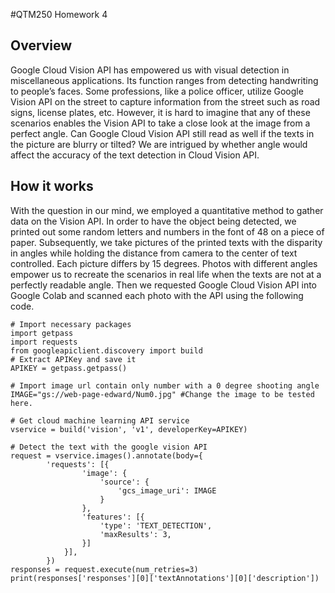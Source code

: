 #QTM250 Homework 4
## Overview
Google Cloud Vision API has empowered us with visual detection in miscellaneous applications. Its function ranges from detecting handwriting to people’s faces. Some professions, like a police officer, utilize Google Vision API on the street to capture information from the street such as road signs, license plates, etc. However, it is hard to imagine that any of these scenarios enables the Vision API to take a close look at the image from a perfect angle. Can Google Cloud Vision API still read as well if the texts in the picture are blurry or tilted? We are intrigued by whether angle would affect the accuracy of the text detection in Cloud Vision API.

## How it works
With the question in our mind, we employed a quantitative method to gather data on the Vision API. In order to have the object being detected, we printed out some random letters and numbers in the font of 48 on a piece of paper. Subsequently, we take pictures of the printed texts with the disparity in angles while holding the distance from camera to the center of text controlled. Each picture differs by 15 degrees. Photos with different angles empower us to recreate the scenarios in real life when the texts are not at a perfectly readable angle. Then we requested Google Cloud Vision API into Google Colab and scanned each photo with the API using the following code.
```
# Import necessary packages
import getpass
import requests
from googleapiclient.discovery import build
# Extract APIKey and save it
APIKEY = getpass.getpass()
```

```
# Import image url contain only number with a 0 degree shooting angle 
IMAGE="gs://web-page-edward/Num0.jpg" #Change the image to be tested here.

# Get cloud machine learning API service
vservice = build('vision', 'v1', developerKey=APIKEY)

# Detect the text with the google vision API
request = vservice.images().annotate(body={
        'requests': [{
                'image': {
                    'source': {
                        'gcs_image_uri': IMAGE
                    }
                },
                'features': [{
                    'type': 'TEXT_DETECTION',
                    'maxResults': 3,
                }]
            }],
        })
responses = request.execute(num_retries=3)
print(responses['responses'][0]['textAnnotations'][0]['description'])
```
